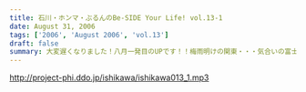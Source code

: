 ```yaml
---
title: 石川・ホンマ・ぶるんのBe-SIDE Your Life! vol.13-1
date: August 31, 2006
tags: ['2006', 'August 2006', 'vol.13']
draft: false
summary: 大変遅くなりました！八月一発目のUPです！！梅雨明けの関東・・・気合いの富士山登山は決行されたのか否か！？その真相にせまる渾身の一本目でございます。モンテディオ（山の神様）は微笑んでくれたのでしょうか・・・そしてそして！今まで『CMのCM』と呼ばれる、CM・スポンサー募集に新たな展開が！中身を聴いてご確認を〜〜NAMAE
---
```


http://project-phi.ddo.jp/ishikawa/ishikawa013_1.mp3